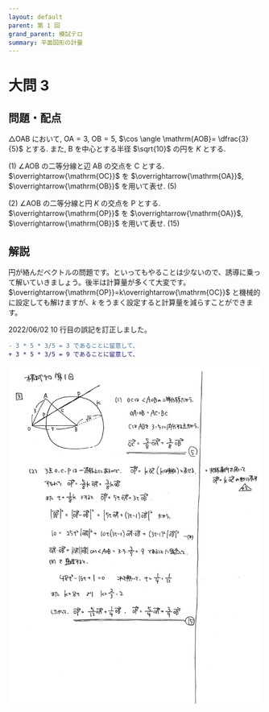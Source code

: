 ```yaml
---
layout: default
parent: 第 1 回
grand_parent: 模試テロ
summary: 平面図形の計量
---
```


# 大問 3

## 問題・配点

$\triangle \mathrm{OAB}$ において, $\mathrm{OA}=3$, $\mathrm{OB}=5$, $\cos \angle \mathrm{AOB}= \dfrac{3}{5}$ とする. また, $\mathrm{B}$ を中心とする半径 $\sqrt{10}$ の円を $K$ とする.

(1) $\angle \mathrm{AOB}$ の二等分線と辺 $\mathrm{AB}$ の交点を $\mathrm{C}$ とする. $\overrightarrow{\mathrm{OC}}$ を $\overrightarrow{\mathrm{OA}}$, $\overrightarrow{\mathrm{OB}}$ を用いて表せ. (5)

(2) $\angle \mathrm{AOB}$ の二等分線と円 $K$ の交点を $\mathrm{P}$ とする. $\overrightarrow{\mathrm{OP}}$ を $\overrightarrow{\mathrm{OA}}$, $\overrightarrow{\mathrm{OB}}$ を用いて表せ. (15)

## 解説

円が絡んだベクトルの問題です。といってもやることは少ないので、誘導に乗って解いていきましょう。後半は計算量が多くて大変です。$\overrightarrow{\mathrm{OP}}=k\overrightarrow{\mathrm{OC}}$ と機械的に設定しても解けますが、$k$ をうまく設定すると計算量を減らすことができます。

2022/06/02 10 行目の誤記を訂正しました。

```diff
- 3 * 5 * 3/5 = 3 であることに留意して、
+ 3 * 5 * 3/5 = 9 であることに留意して、
```

![](img/examterro_01-3_correct.jpg)